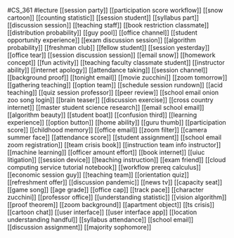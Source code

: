 #CS_361
#lecture
[[session party]]
[[participation score workflow]]
[[snow cartoon]]
[[counting statistic]]
[[session student]]
[[syllabus part]]
[[discussion session]]
[[teaching staff]]
[[book restriction classmate]]
[[distribution probability]]
[[guy pool]]
[[office channel]]
[[student opportunity experience]]
[[exam discussion session]]
[[algorithm probability]]
[[freshman club]]
[[fellow student]]
[[session yesterday]]
[[office tear]]
[[session discussion session]]
[[email snow]]
[[homework concept]]
[[fun activity]]
[[teaching faculty classmate student]]
[[instructor ability]]
[[internet apology]]
[[attendance taking]]
[[session channel]]
[[background proof]]
[[tonight email]]
[[movie zucchini]]
[[zoom tomorrow]]
[[gathering teaching]]
[[option team]]
[[schedule session rundown]]
[[acid teaching]]
[[quiz session professor]]
[[peer review]]
[[school email onion zoo song login]]
[[brain teaser]]
[[discussion exercise]]
[[cross country internet]]
[[master student science research]]
[[email school email]]
[[algorithm beauty]]
[[student boat]]
[[confusion third]]
[[learning experience]]
[[option button]]
[[home ability]]
[[guru thumb]]
[[participation score]]
[[childhood memory]]
[[office email]]
[[zoom filter]]
[[camera summer face]]
[[attendance score]]
[[student assignment]]
[[school email zoom registration]]
[[team crisis book]]
[[instruction team info instructor]]
[[machine learning]]
[[officer amount effort]]
[[book internet]]
[[uiuc litigation]]
[[session device]]
[[teaching instruction]]
[[exam friend]]
[[cloud computing service tutorial notebook]]
[[workflow prereq calculus]]
[[economic session guy]]
[[teaching team]]
[[orientation quiz]]
[[refreshment offer]]
[[discussion pandemic]]
[[news tv]]
[[capacity seat]]
[[game song]]
[[age grade]]
[[office cap]]
[[track pace]]
[[character zucchini]]
[[professor office]]
[[understanding statistic]]
[[vision algorithm]]
[[proof theorem]]
[[zoom background]]
[[apartment object]]
[[ts crisis]]
[[cartoon chat]]
[[user interface]]
[[user interface app]]
[[location understanding handful]]
[[syllabus attendance]]
[[school email]]
[[discussion assignment]]
[[majority sophomore]]
